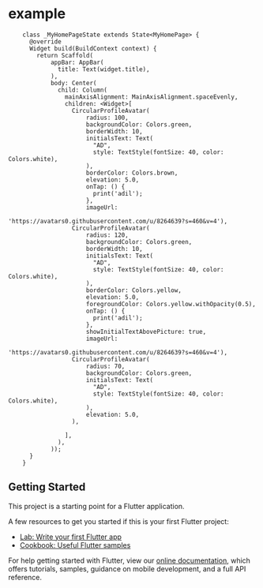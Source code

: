 # example


        class _MyHomePageState extends State<MyHomePage> {
          @override
          Widget build(BuildContext context) {
            return Scaffold(
                appBar: AppBar(
                  title: Text(widget.title),
                ),
                body: Center(
                  child: Column(
                    mainAxisAlignment: MainAxisAlignment.spaceEvenly,
                    children: <Widget>[
                      CircularProfileAvatar(
                          radius: 100,
                          backgroundColor: Colors.green,
                          borderWidth: 10,
                          initialsText: Text(
                            "AD",
                            style: TextStyle(fontSize: 40, color: Colors.white),
                          ),
                          borderColor: Colors.brown,
                          elevation: 5.0,
                          onTap: () {
                            print('adil');
                          },
                          imageUrl:
                              'https://avatars0.githubusercontent.com/u/8264639?s=460&v=4'),
                      CircularProfileAvatar(
                          radius: 120,
                          backgroundColor: Colors.green,
                          borderWidth: 10,
                          initialsText: Text(
                            "AD",
                            style: TextStyle(fontSize: 40, color: Colors.white),
                          ),
                          borderColor: Colors.yellow,
                          elevation: 5.0,
                          foregroundColor: Colors.yellow.withOpacity(0.5),
                          onTap: () {
                            print('adil');
                          },
                          showInitialTextAbovePicture: true,
                          imageUrl:
                          'https://avatars0.githubusercontent.com/u/8264639?s=460&v=4'),
                      CircularProfileAvatar(
                          radius: 70,
                          backgroundColor: Colors.green,
                          initialsText: Text(
                            "AD",
                            style: TextStyle(fontSize: 40, color: Colors.white),
                          ),
                          elevation: 5.0,
                      ),
        
                    ],
                  ),
                ));
          }
        }



## Getting Started

This project is a starting point for a Flutter application.

A few resources to get you started if this is your first Flutter project:

- [Lab: Write your first Flutter app](https://flutter.io/docs/get-started/codelab)
- [Cookbook: Useful Flutter samples](https://flutter.io/docs/cookbook)

For help getting started with Flutter, view our 
[online documentation](https://flutter.io/docs), which offers tutorials, 
samples, guidance on mobile development, and a full API reference.
